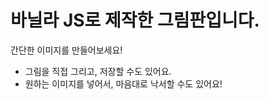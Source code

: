 # 바닐라 JS로 제작한 그림판입니다.

간단한 이미지를 만들어보세요!

- 그림을 직접 그리고, 저장할 수도 있어요.
- 원하는 이미지를 넣어서, 마음대로 낙서할 수도 있어요!
